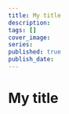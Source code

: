 ```yaml
---
title: My title
description: 
tags: []
cover_image:
series: 
published: true
publish_date: 
---
```

# My title